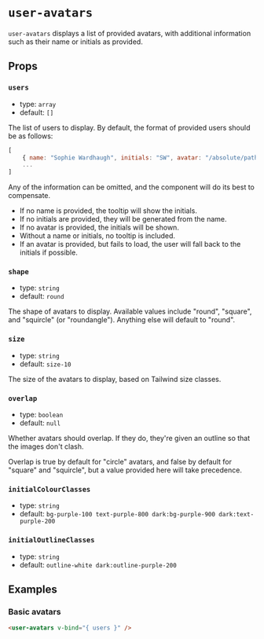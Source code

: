 # `user-avatars`

`user-avatars` displays a list of provided avatars, with additional information such as their name or initials as provided.

## Props

### `users`

- type: `array`
- default: `[]`

The list of users to display. By default, the format of provided users should be as follows:

```javascript
[
	{ name: "Sophie Wardhaugh", initials: "SW", avatar: "/absolute/path/to/avatar" }
	...
]
```

Any of the information can be omitted, and the component will do its best to compensate.

- If no name is provided, the tooltip will show the initials.
- If no initials are provided, they will be generated from the name.
- If no avatar is provided, the initials will be shown.
- Without a name or initials, no tooltip is included.
- If an avatar is provided, but fails to load, the user will fall back to the initials if possible.

### `shape`

- type: `string`
- default: `round`

The shape of avatars to display. Available values include "round", "square", and "squircle" (or "roundangle"). Anything else will default to "round".

### `size`

- type: `string`
- default: `size-10`

The size of the avatars to display, based on Tailwind size classes.

### `overlap`

- type: `boolean`
- default: `null`

Whether avatars should overlap. If they do, they're given an outline so that the images don't clash.

Overlap is true by default for "circle" avatars, and false by default for "square" and "squircle", but a value provided here will take precedence.

### `initialColourClasses`

- type: `string`
- default: `bg-purple-100 text-purple-800 dark:bg-purple-900 dark:text-purple-200`

### `initialOutlineClasses`

- type: `string`
- default: `outline-white dark:outline-purple-200`

## Examples

### Basic avatars

```html
<user-avatars v-bind="{ users }" />
```
